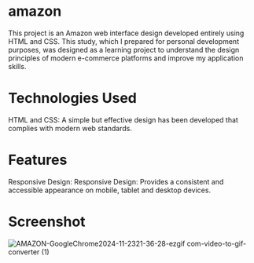 # amazon
This project is an Amazon web interface design developed entirely using HTML and CSS. This study, which I prepared for personal development purposes, was designed as a learning project to understand the design principles of modern e-commerce platforms and improve my application skills.

# Technologies Used
HTML and CSS: A simple but effective design has been developed that complies with modern web standards.

# Features
Responsive Design:
Responsive Design: Provides a consistent and accessible appearance on mobile, tablet and desktop devices.

# Screenshot

![AMAZON-GoogleChrome2024-11-2321-36-28-ezgif com-video-to-gif-converter (1)](https://github.com/user-attachments/assets/a0f61012-7ed1-4d37-ac8d-e47db9cdab63)

